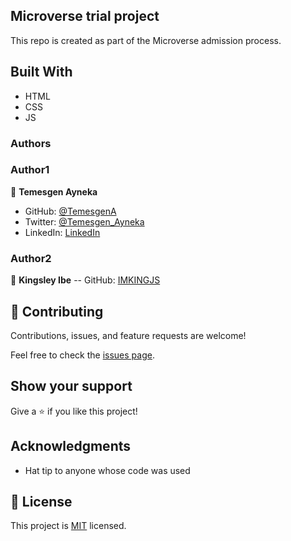 ## Microverse trial project
This repo is created as part of the Microverse admission process.

## Built With

- HTML
- CSS
- JS

### Authors

### Author1
👤 **Temesgen Ayneka**

- GitHub: [@TemesgenA](https://github.com/TemesgenA)
- Twitter: [@Temesgen_Ayneka](https://twitter.com/Temesgen_Ayneka)
- LinkedIn: [LinkedIn](https://www.linkedin.com/in/temesgen-ayneka/)

### Author2
👤 **Kingsley Ibe**
-- GitHub: [IMKINGJS](https://github.com/IMKINGJS)

## 🤝 Contributing

Contributions, issues, and feature requests are welcome!

Feel free to check the [issues page](../../issues/).

## Show your support

Give a ⭐️ if you like this project!

## Acknowledgments

- Hat tip to anyone whose code was used


## 📝 License

This project is [MIT](./MIT.md) licensed.
